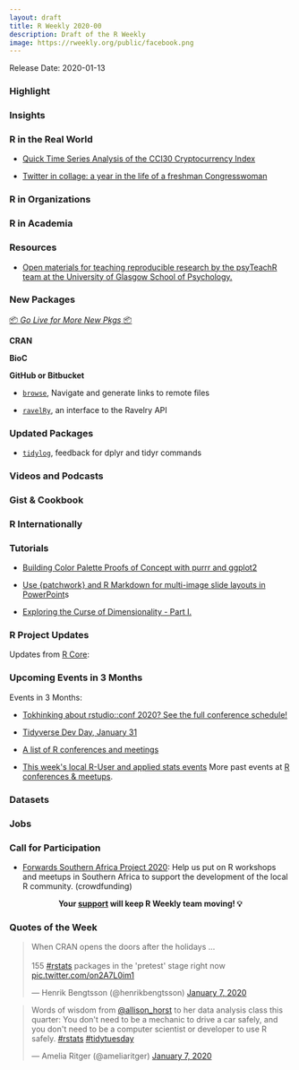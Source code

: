 ```yaml
---
layout: draft
title: R Weekly 2020-00
description: Draft of the R Weekly
image: https://rweekly.org/public/facebook.png
---
```


Release Date: 2020-01-13

###  Highlight



### Insights



### R in the Real World

+ [Quick Time Series Analysis of the CCI30 Cryptocurrency Index](https://www.remixinstitute.com/blog/quick-time-series-analysis-of-the-cci30-crypto-index)

+ [Twitter in collage: a year in the life of a freshman Congresswoman](https://www.jtimm.net/2020/01/05/2020-01-01a-year-in-twitter-photos/)

###  R in Organizations



###  R in Academia



###  Resources

+ [Open materials for teaching reproducible research by the psyTeachR team at the University of Glasgow School of Psychology.](https://psyteachr.github.io/)

###  New Packages

<p class="added-hostname"><a href="https://rweekly.org/live" target="_blank" class="externalLink">📦 <i>Go Live for More New Pkgs</i> 📦</a></p>

**CRAN**


**BioC**



**GitHub or Bitbucket**

+ [`browse`](https://github.com/tmastny/browse), Navigate and generate links to remote files

+ [`ravelRy`](https://github.com/walkerkq/ravelRy), an interface to the Ravelry API

### Updated Packages

+ [`tidylog`](https://elbersb.com/public/posts/tidylog100/), feedback for dplyr and tidyr commands

###  Videos and Podcasts



### Gist & Cookbook



### R Internationally



###  Tutorials

+ [Building Color Palette Proofs of Concept with purrr and ggplot2](https://data-chronicler.netlify.com/2020/01/08/2019-12-30-building-color-palette-proof-of-concepts-with-purrr-and-ggplot2/)

+ [Use {patchwork} and R Markdown for multi-image slide layouts in PowerPoint](https://mattherman.info/blog/ppt-patchwork/)s

+ [Exploring the Curse of Dimensionality - Part I.](https://juanitorduz.github.io/exploring-the-curse-of-dimensionality-part-i./)
<!--<div class="post-more-begin></div><div class="post-more-end"></div>-->

###  R Project Updates

Updates from [R Core](http://developer.r-project.org/blosxom.cgi/R-devel/NEWS):


###  Upcoming Events in 3 Months

Events in 3 Months:

+ [Tokhinking about rstudio::conf 2020? See the full conference schedule!](https://blog.rstudio.com/2019/11/25/thinking-about-rstudio-conf-2020-see-the-full-conference-schedule/)

+ [Tidyverse Dev Day, January 31](https://www.tidyverse.org/blog/2019/11/tidyverse-dev-day-2020/)

+ [A list of R conferences and meetings](https://jumpingrivers.github.io/meetingsR/events.html)

+ [This week's local R-User and applied stats events](https://community.rstudio.com/c/irl)
More past events at [R conferences & meetups](https://conf.rweekly.org).


### Datasets

### Jobs




###  Call for Participation

+ [Forwards Southern Africa Project 2020](https://www.crowdfunder.co.uk/forwards-southern-africa-project-2020#): Help us put on R workshops and meetups in Southern Africa to support the development of the local R community.  (crowdfunding)


<p class="hide-support added-hostname support-rweekly" style="text-align: center;font-weight: bold;">Your <a class="non-visited externalLink" href="https://www.patreon.com/rweekly" onclick="pas(this)">support</a> will keep R Weekly team moving! 💡</p>

###  Quotes of the Week

<blockquote class="twitter-tweet"><p lang="en" dir="ltr">When CRAN opens the doors after the holidays ...<br><br>155 <a href="https://twitter.com/hashtag/rstats?src=hash&amp;ref_src=twsrc%5Etfw">#rstats</a> packages in the &#39;pretest&#39; stage right now <a href="https://t.co/on2A7L0im1">pic.twitter.com/on2A7L0im1</a></p>&mdash; Henrik Bengtsson (@henrikbengtsson) <a href="https://twitter.com/henrikbengtsson/status/1214563967101616130?ref_src=twsrc%5Etfw">January 7, 2020</a></blockquote>

<blockquote class="twitter-tweet"><p lang="en" dir="ltr">Words of wisdom from <a href="https://twitter.com/allison_horst?ref_src=twsrc%5Etfw">@allison_horst</a> to her data analysis class this quarter: You don&#39;t need to be a mechanic to drive a car safely, and you don&#39;t need to be a computer scientist or developer to use R safely. <a href="https://twitter.com/hashtag/rstats?src=hash&amp;ref_src=twsrc%5Etfw">#rstats</a> <a href="https://twitter.com/hashtag/tidytuesday?src=hash&amp;ref_src=twsrc%5Etfw">#tidytuesday</a></p>&mdash; Amelia Ritger (@ameliaritger) <a href="https://twitter.com/ameliaritger/status/1214682596182904832?ref_src=twsrc%5Etfw">January 7, 2020</a></blockquote> 


